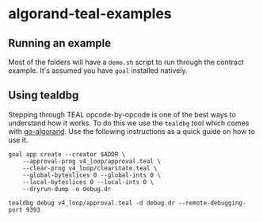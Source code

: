 # algorand-teal-examples

## Running an example

Most of the folders will have a `demo.sh` script to run through the contract example. It's assumed you have `goal` installed natively.

## Using tealdbg

Stepping through TEAL opcode-by-opcode is one of the best ways to understand how it works. To do this we use the `tealdbg` tool which comes with [go-algorand](https://github.com/algorand/go-algorand). Use the following instructions as a quick guide on how to use it.

```shell
goal app create --creator $ADDR \
	--approval-prog v4_loop/approval.teal \
	--clear-prog v4_loop/clearstate.teal \
	--global-byteslices 0 --global-ints 0 \
	--local-byteslices 0 --local-ints 0 \
	--dryrun-dump -o debug.dr

tealdbg debug v4_loop/approval.teal -d debug.dr --remote-debugging-port 9393
```

